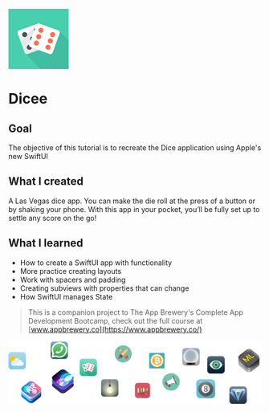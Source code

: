 ![App Brewery Banner](Documentation/120.png)

# Dicee

## Goal

The objective of this tutorial is to recreate the Dice application using Apple's new SwiftUI

## What I created

A Las Vegas dice app. You can make the die roll at the press of a button or by shaking your phone. With this app in your pocket, you’ll be fully set up to settle any score on the go!


## What I learned

* How to create a SwiftUI app with functionality
* More practice creating layouts
* Work with spacers and padding
* Creating subviews with properties that can change
* How SwiftUI manages State


>This is a companion project to The App Brewery's Complete App Development Bootcamp, check out the full course at [www.appbrewery.co](https://www.appbrewery.co/)

![End Banner](Documentation/readme-end-banner.png)

